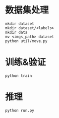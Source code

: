 # 数据集处理
```
mkdir dataset
mkdir dataset/<labels>
mkdir data
mv <imgs_path> dataset
python util/move.py
```

# 训练&验证
```
python train
```

# 推理
```
python run.py
```
